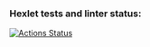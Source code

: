 ### Hexlet tests and linter status:
[![Actions Status](https://github.com/justborney/python-project-49/workflows/hexlet-check/badge.svg)](https://github.com/justborney/python-project-49/actions)